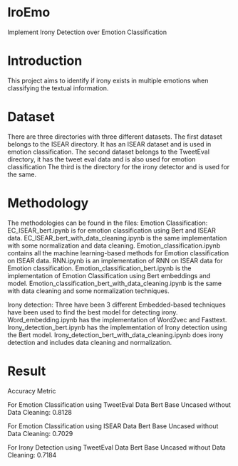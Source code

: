 # IroEmo
Implement Irony Detection over Emotion Classification 
# Introduction
This project aims to identify if irony exists in multiple emotions when classifying the textual information. 

# Dataset
There are three directories with three different datasets. 
The first dataset belongs to the ISEAR directory. It has an ISEAR dataset and is used in emotion classification.
The second dataset belongs to the TweetEval directory, it has the tweet eval data and is also used for emotion classification
The third is the directory for the irony detector and is used for the same.

# Methodology
The methodologies can be found in the files:
Emotion Classification:
EC_ISEAR_bert.ipynb is for emotion classification using Bert and ISEAR data.
EC_ISEAR_bert_with_data_cleaning.ipynb is the same implementation with some normalization and data cleaning.
Emotion_classification.ipynb contains all the machine learning-based methods for Emotion classification on ISEAR data.
RNN.ipynb is an implementation of RNN on ISEAR data for Emotion classification.
Emotion_classification_bert.ipynb is the implementation of Emotion Classification using Bert embeddings and model.
Emotion_classification_bert_with_data_cleaning.ipynb is the same with data cleaning and some normalization techniques.


Irony detection:
Three have been 3 different Embedded-based techniques have been used to find the best model for detecting irony.
Word_embedding.ipynb has the implementation of Word2vec and Fasttext.
Irony_detection_bert.ipynb has the implementation of Irony detection using the Bert model.
Irony_detection_bert_with_data_cleaning.ipynb does irony detection and includes data cleaning and normalization.


# Result
Accuracy Metric

For Emotion Classification using TweetEval Data
Bert Base Uncased  without Data Cleaning: 0.8128

For Emotion Classification using ISEAR Data
Bert Base Uncased  without Data Cleaning: 0.7029

For Irony Detection using TweetEval Data
Bert Base Uncased  without Data Cleaning: 0.7184
